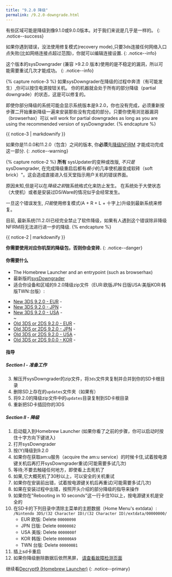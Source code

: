 ```yaml
---
title: "9.2.0 降级"
permalink: /9.2.0-downgrade.html
---
```


有些区域可能是降级到像9.1.0或9.0.0版本。对于我们来说是几乎是一样的。
{: .notice--success}

如果你遇到错误，没法使用修复模式(recovery mode),只要3ds连接任何网络入口点失败(比如网络连接点超过范围)，你就可以编辑连接设置.
{: .notice--info}

这个版本的sysDowngrader (兼容 >9.2.0 版本)使用的是不稳定的漏洞，所以可能需要重试几次才能成功。
{: .notice--info}

{% capture notice-3 %}
如果sysDowngrader在降级的过程中奔溃（有可能发生）,你可以按住电源按钮关机。 你的机器就会处于所有的部分降级（partial downgrade）的状态，这是可以修复的。

即使你部分降级的系统可能会显示系统版本是9.2.0，你也没有完成，必须重新按步骤二开始重新降级一遍来安装那些没有完成的部分。只要你使用浏览器漏洞（browserhax）可以 will work for partial downgrades as long as you are using the recommended version of sysDowngrader.
{% endcapture %}

<div class="notice--info">{{ notice-3 | markdownify }}</div>

如果你是11.0.0和11.2.0（包含）之间的版本, 你**必须**先[降级NFIRM](nfirm-downgrade) 才能成功完成这一部分.
{: .notice--warning}

{% capture notice-2 %}
**所有** sysUpdater的变种或改版, *不只是*sysDowngrader, 在完成降级重启后都有*极小*的几率使机器变成软砖（soft brick）"。这会造成直接进入任天堂指示用户关机的错误界面。

原因未知,但是可以在*降级之前*做系统格式化来防止发生。 在系统处于大使状态（大使机）或者是安装过DSiWare的情况似乎会经常发生。

一旦这个错误发生, *只能*使用修复模式(A + R + L + 十字上)升级到最新系统来修复。

目前, 最新系统(11.2.0)已经完全禁止了软件降级，如果有人遇到这个错误除非降级NFIRM将无法进行进一步的降级.
{% endcapture %}

<div class="notice--warning">{{ notice-2 | markdownify }}</div>

**你需要使用对应你机型的降级包，否则你会变砖.**
{: .notice--danger}

#### 你需要什么

* The Homebrew Launcher and an entrypoint (such as browserhax)
* 最新版的[sysDowngrader](https://github.com/Plailect/sysDowngrader/releases/latest)
* 适合你设备和区域的9.2.0降级zip文件（EUR:欧版JPN:日版USA:美版KOR:韩版TWN:台版）:
 +    [New 3DS 9.2.0 - EUR](torrents/9.2.0-20E(Full)_n3DS.torrent) - <code class="highlighterrouge"><a href="magnet:?xt=urn:btih:4e22cf8bc71c99a70bb846c7cf416d4caafbe58e"><i class="fa fa-magnet" aria-hidden="true"></i></a></code>   
 +    [New 3DS 9.2.0 - JPN](torrents/9.2.0-20J(Full)_n3DS.torrent) - <code class="highlighterrouge"><a href="magnet:?xt=urn:btih:c8630ed31b53637b9023bd4dc1ce38362bb8ecd9"><i class="fa fa-magnet" aria-hidden="true"></i></a></code>     
 +    [New 3DS 9.2.0 - USA](torrents/9.2.0-20U(Full)_n3DS.torrent) - <code class="highlighterrouge"><a href="magnet:?xt=urn:btih:1e670b71b7f26f2765bbe55d0f6cb8c0459d2e8c"><i class="fa fa-magnet" aria-hidden="true"></i></a></code>     
~
 +    [Old 3DS or 2DS 9.2.0 - EUR](torrents/9.2.0-20E(Full).torrent) - <code class="highlighterrouge"><a href="magnet:?xt=urn:btih:844006eb64474c115bd5b847f6c59d333be3397a"><i class="fa fa-magnet" aria-hidden="true"></i></a></code>     
 +    [Old 3DS or 2DS 9.2.0 - JPN](torrents/9.2.0-20J(Full).torrent) - <code class="highlighterrouge"><a href="magnet:?xt=urn:btih:bb27a53a524276b6527d3b139395b2afc7affe1a"><i class="fa fa-magnet" aria-hidden="true"></i></a></code>     
 +    [Old 3DS or 2DS 9.2.0 - USA](torrents/9.2.0-20U(Full).torrent) - <code class="highlighterrouge"><a href="magnet:?xt=urn:btih:940d6479a3972a99daeb85c499f0d6e4e24a2c8b"><i class="fa fa-magnet" aria-hidden="true"></i></a></code>
 +    [Old 3DS or 2DS 9.0.0 - KOR](torrents/9.0.0-20K(Full).torrent) - <code class="highlighterrouge"><a href="magnet:?xt=urn:btih:2695d01cdfecb74a59e25b98f76ab9285a2dae11"><i class="fa fa-magnet" aria-hidden="true"></i></a></code>

<!---

 +    [Old 3DS or 2DS 9.0.0 - TWN](torrents/9.0.0-20T(Full).torrent) - <code class="highlighterrouge"><a href="magnet:?xt=urn:btih:f2f3bf7250f7ae558ab9ebd3c425a8f85021f80f"><i class="fa fa-magnet" aria-hidden="true"></i></a></code>

 --->

#### 指导

##### Section I - 准备工作

3. 解压开sysDowngrader的zip文件，将`3ds`文件夹复制并合并到你的SD卡根目录
4. 删除SD上存在的`updates`文件夹（如果有）
5. 将9.2.0的降级zip文件中的`updates`目录复制到SD卡根目录
6. 重新把SD卡插回你的3DS

##### Section II - 降级

1. 启动载入到Homebrew Launcher (如果你看了之前的步骤，你可以启动时按住十字方向下键进入)    
2. 打开sysDowngrader
5. 按(Y)降级到9.2.0
6. 如果你在获取am:u服务（acquire the am:u service）的时候卡住,试着按电源键关机后再打开sysDowngrader重试(可能需要多试几次)
7. 等待;不要去触碰任何地方，即使看上去死机了
8. 如果,它大概死机了30秒以上，可以安全的关机重试
9. 如果你在安装前出错，试着按电源键关机后再重试(可能需要多试几次)
10. 如果在安装过程中出错，按照开头介绍的部分降级的指导来操作
11. 如果你在"Rebooting in 10 seconds"这一行卡住10以上，按电源键关机是安全的
13. 在SD卡的下列目录中清除主菜单的主题数据（Home Menu's extdata）: `/Nintendo 3DS/(32 Character ID)/(32 Character ID)/extdata/00000000/`
    + EUR 欧版: Delete `00000098`
    + JPN 日版: Delete `00000082`
    + USA 美版: Delete `0000008f`
    + KOR 韩版: Delete `000000A9`
    + TWN 台版: Delete `000000B1`
14. 插上sd卡重启
12. 如果你降级删除数据后依然黑屏， [请查看故障检测页面](troubleshooting#ts_sys_down)

继续看[Decrypt9 (Homebrew Launcher)](decrypt9-(homebrew-launcher))
{: .notice--primary}
